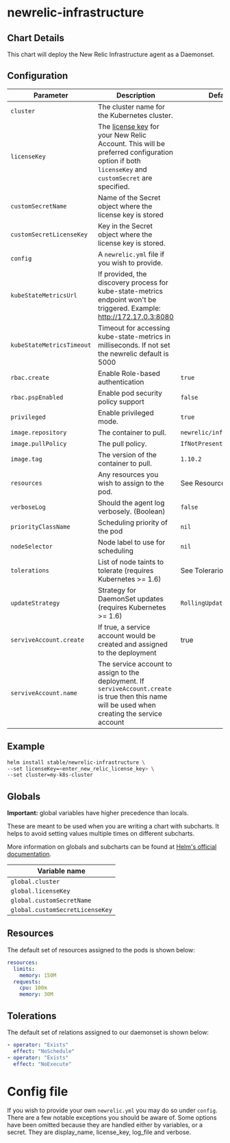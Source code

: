 # newrelic-infrastructure

## Chart Details

This chart will deploy the New Relic Infrastructure agent as a Daemonset.

## Configuration

| Parameter                       | Description                                                  | Default                    |
| ------------------------------- | ------------------------------------------------------------ | -------------------------- |
| `cluster`                       | The cluster name for the Kubernetes cluster.                 |                            |
| `licenseKey`                    | The [license key](https://docs.newrelic.com/docs/accounts/install-new-relic/account-setup/license-key) for your New Relic Account. This will be preferred configuration option if both `licenseKey` and `customSecret` are specified. | |
| `customSecretName`              | Name of the Secret object where the license key is stored    |                            |
| `customSecretLicenseKey`        | Key in the Secret object where the license key is stored.    |                            |
| `config`                        | A `newrelic.yml` file if you wish to provide.                |                            |
| `kubeStateMetricsUrl`           | If provided, the discovery process for kube-state-metrics endpoint won't be triggered. Example: http://172.17.0.3:8080 |
| `kubeStateMetricsTimeout`       | Timeout for accessing kube-state-metrics in milliseconds. If not set the newrelic default is 5000 | |
| `rbac.create`                   | Enable Role-based authentication                             | `true`                     |
| `rbac.pspEnabled`               | Enable pod security policy support                           | `false`                    |
| `privileged`                    | Enable privileged mode.                                      | `true`                     |
| `image.repository`              | The container to pull.                                       | `newrelic/infrastructure`  |
| `image.pullPolicy`              | The pull policy.                                             | `IfNotPresent`             |
| `image.tag`                     | The version of the container to pull.                        | `1.10.2`                   |
| `resources`                     | Any resources you wish to assign to the pod.                 | See Resources below        |
| `verboseLog`                    | Should the agent log verbosely. (Boolean)                    | `false`                    |
| `priorityClassName`             | Scheduling priority of the pod                               | `nil`                      |
| `nodeSelector`                  | Node label to use for scheduling                             | `nil`                      |
| `tolerations`                   | List of node taints to tolerate (requires Kubernetes >= 1.6) | See Tolerarions below      |
| `updateStrategy`                | Strategy for DaemonSet updates (requires Kubernetes >= 1.6)  | `RollingUpdate`            |
| `serviveAccount.create`         | If true, a service account would be created and assigned to the deployment | true |
| `serviveAccount.name`           | The service account to assign to the deployment. If `serviveAccount.create` is true then this name will be used when creating the service account | |

## Example

```sh
helm install stable/newrelic-infrastructure \
--set licenseKey=<enter_new_relic_license_key> \
--set cluster=my-k8s-cluster
```

## Globals

**Important:** global variables have higher precedence than locals.

These are meant to be used when you are writing a chart with subcharts. It helps to avoid
setting values multiple times on different subcharts.

More information on globals and subcharts can be found at [Helm's official documentation](https://helm.sh/docs/topics/chart_template_guide/subcharts_and_globals/).

| Variable name                   |
| ------------------------------- |
| `global.cluster`                |
| `global.licenseKey`             |
| `global.customSecretName`       |
| `global.customSecretLicenseKey` |

## Resources

The default set of resources assigned to the pods is shown below:

```yaml
resources:
  limits:
    memory: 150M
  requests:
    cpu: 100m
    memory: 30M
```

## Tolerations

The default set of relations assigned to our daemonset is shown below:

```yaml
- operator: "Exists"
  effect: "NoSchedule"
- operator: "Exists"
  effect: "NoExecute"
```

# Config file

If you wish to provide your own `newrelic.yml` you may do so under `config`. There are a few notable exceptions you should be aware of. Some options have been omitted because they are handled either by variables, or a secret. They are display_name, license_key, log_file and verbose.

